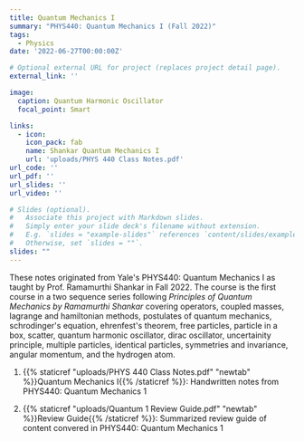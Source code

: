 ```yaml
---
title: Quantum Mechanics I
summary: "PHYS440: Quantum Mechanics I (Fall 2022)"
tags:
  - Physics
date: '2022-06-27T00:00:00Z'

# Optional external URL for project (replaces project detail page).
external_link: ''

image:
  caption: Quantum Harmonic Oscillator
  focal_point: Smart

links:
  - icon: 
    icon_pack: fab
    name: Shankar Quantum Mechanics I
    url: 'uploads/PHYS 440 Class Notes.pdf'
url_code: ''
url_pdf: ''
url_slides: ''
url_video: ''

# Slides (optional).
#   Associate this project with Markdown slides.
#   Simply enter your slide deck's filename without extension.
#   E.g. `slides = "example-slides"` references `content/slides/example-slides.md`.
#   Otherwise, set `slides = ""`.
slides: ""
---
```


These notes originated from Yale's PHYS440: Quantum Mechanics I as taught by Prof. Ramamurthi Shankar in Fall 2022. The course is the first course in a two sequence series following *Principles of Quantum Mechanics by Ramamurthi Shankar* covering operators, coupled masses, lagrange and hamiltonian methods, postulates of quantum mechanics, schrodinger's equation, ehrenfest's theorem, free particles, particle in a box, scatter, quantum harmonic oscillator, dirac oscillator, uncertainity principle, multiple particles, identical particles, symmetries and invariance,  angular momentum, and the hydrogen atom. 

1. {{% staticref "uploads/PHYS 440 Class Notes.pdf" "newtab" %}}Quantum Mechanics I{{% /staticref %}}: Handwritten notes from PHYS440: Quantum Mechanics 1

2. {{% staticref "uploads/Quantum 1 Review Guide.pdf" "newtab" %}}Review Guide{{% /staticref %}}: Summarized review guide of content convered in PHYS440: Quantum Mechanics 1

